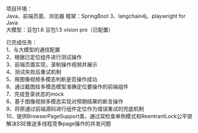 项目环境：  
  Java、前端页面、浏览器
框架：SpringBoot 3、langchain4j、playwright for Java  
大模型：豆包1.6  豆包1.5 vision pro（已配置）  

已完成任务：  
1、与大模型的通信配置  
2、根据已定位组件进行测试操作  
3、前端页面实现，录制操作视频并展示  
4、测试失败后重试机制  
5、用图像视频多模态判断是否操作成功  
6、通过截图给多模态模型准确定位要操作的前端组件  
7、完成登录状态的mock  
8、基于图像视频多模态实现对预期结果的断言操作  
9、将原通过前端源码进行组件定位作为错误重试的兜底机制  
10、提供BrowserPageSupport类，通过双检查单例模式和ReentrantLock公平锁解决SSE推送多线程竞争page操作的并发问题  
